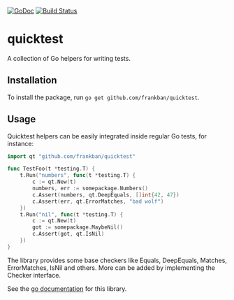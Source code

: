 [![GoDoc](https://godoc.org/github.com/frankban/quicktest?status.svg)](https://godoc.org/github.com/frankban/quicktest)
[![Build Status](https://travis-ci.org/frankban/quicktest.svg?branch=master)](https://travis-ci.org/frankban/quicktest)

# quicktest

A collection of Go helpers for writing tests.

## Installation

To install the package, run `go get github.com/frankban/quicktest`.

## Usage

Quicktest helpers can be easily integrated inside regular Go tests, for
instance:
```go
import qt "github.com/frankban/quicktest"

func TestFoo(t *testing.T) {
    t.Run("numbers", func(t *testing.T) {
        c := qt.New(t)
        numbers, err := somepackage.Numbers()
        c.Assert(numbers, qt.DeepEquals, []int{42, 47})
        c.Assert(err, qt.ErrorMatches, "bad wolf")
    })
    t.Run("nil", func(t *testing.T) {
        c := qt.New(t)
        got := somepackage.MaybeNil()
        c.Assert(got, qt.IsNil)
    })
}
```
The library provides some base checkers like Equals, DeepEquals, Matches,
ErrorMatches, IsNil and others. More can be added by implementing the Checker
interface.

See the
[go documentation](https://godoc.org/github.com/frankban/quicktest) for this
library.
